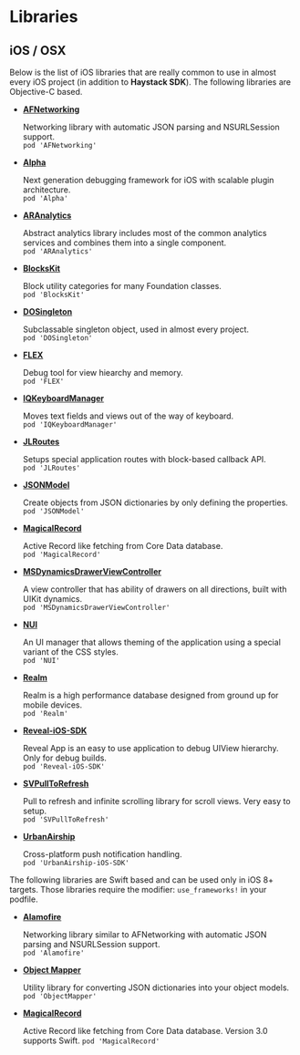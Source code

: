 Libraries
=======

iOS / OSX
--------
Below is the list of iOS libraries that are really common to use in almost every iOS project (in addition to **Haystack SDK**). The following libraries are Objective-C based.

- [**AFNetworking**](https://github.com/AFNetworking/AFNetworking)

   Networking library with automatic JSON parsing and NSURLSession support.  
   `pod 'AFNetworking'`
   
- [**Alpha**](https://github.com/legoless/Alpha)

   Next generation debugging framework for iOS with scalable plugin architecture.   
   `pod 'Alpha'`
   
- [**ARAnalytics**](https://github.com/orta/ARAnalytics)

   Abstract analytics library includes most of the common analytics services and combines them into a single component.  
   `pod 'ARAnalytics'`
   
- [**BlocksKit**](https://github.com/pandamonia/BlocksKit)

   Block utility categories for many Foundation classes.  
   `pod 'BlocksKit'`
   
- [**DOSingleton**](https://github.com/stel/DOSingleton)

   Subclassable singleton object, used in almost every project.  
   `pod 'DOSingleton'`
   
- [**FLEX**](https://github.com/flipboard/FLEX)

   Debug tool for view hiearchy and memory.  
   `pod 'FLEX'`
   
- [**IQKeyboardManager**](https://github.com/hackiftekhar/IQKeyboardManager)
   
   Moves text fields and views out of the way of keyboard.  
   `pod 'IQKeyboardManager'`

- [**JLRoutes**](https://github.com/joeldev/JLRoutes)
   
   Setups special application routes with block-based callback API.  
   `pod 'JLRoutes'`

- [**JSONModel**](https://github.com/icanzilb/JSONModel)

   Create objects from JSON dictionaries by only defining the properties.  
   `pod 'JSONModel'`
   
- [**MagicalRecord**](https://github.com/magicalpanda/MagicalRecord)

   Active Record like fetching from Core Data database.  
   `pod 'MagicalRecord'`

- [**MSDynamicsDrawerViewController**](https://github.com/monospacecollective/MSDynamicsDrawerViewController)
   
   A view controller that has ability of drawers on all directions, built with UIKit dynamics.  
   `pod 'MSDynamicsDrawerViewController'`

- [**NUI**](https://github.com/tombenner/nui)

   An UI manager that allows theming of the application using a special variant of the CSS styles.  
   `pod 'NUI'`
   
- [**Realm**](http://realm.io)
   
   Realm is a high performance database designed from ground up for mobile devices.   
   `pod 'Realm'`

- [**Reveal-iOS-SDK**](http://revealapp.com/)
   
   Reveal App is an easy to use application to debug UIView hierarchy. Only for debug builds.  
   `pod 'Reveal-iOS-SDK'`

- [**SVPullToRefresh**](https://github.com/samvermette/SVPullToRefresh)
   
   Pull to refresh and infinite scrolling library for scroll views. Very easy to setup.  
   `pod 'SVPullToRefresh'`
   
- [**UrbanAirship**](https://urbanairship.com)
   
   Cross-platform push notification handling.  
   `pod 'UrbanAirship-iOS-SDK'`


The following libraries are Swift based and can be used only in iOS 8+ targets. Those libraries require the modifier: `use_frameworks!` in your podfile.

- [**Alamofire**](https://github.com/Alamofire/Alamofire)

   Networking library similar to AFNetworking with automatic JSON parsing and NSURLSession support.  
   `pod 'Alamofire'`
   
- [**Object Mapper**](https://github.com/Hearst-DD/ObjectMapper)
 
   Utility library for converting JSON dictionaries into your object models.  
   `pod 'ObjectMapper'`

- [**MagicalRecord**](https://github.com/magicalpanda/MagicalRecord)

   Active Record like fetching from Core Data database. Version 3.0 supports Swift. 
   `pod 'MagicalRecord'`
   

